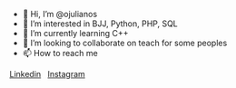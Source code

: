 - 👋 Hi, I’m @ojulianos
- 👀 I’m interested in BJJ, Python, PHP, SQL
- 🌱 I’m currently learning C++
- 💞️ I’m looking to collaborate on teach for some peoples
- 📫 How to reach me 

[Linkedin](https://www.linkedin.com/in/ojulianos)
&nbsp;
[Instagram](https://instagram.com/ojulianos)


